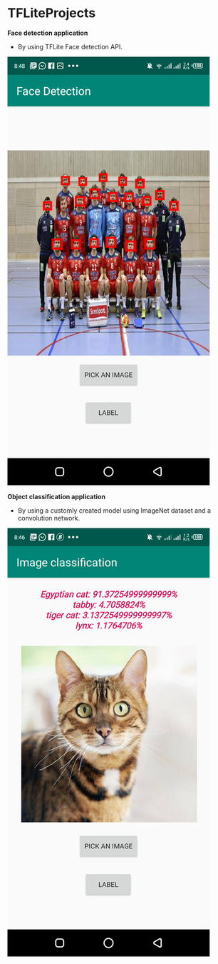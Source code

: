 # TFLiteProjects


**Face detection application**

- By using TFLite Face detection API.

![](face.png)

**Object classification application**

- By using a customly created model using ImageNet dataset and a convolution network.

![](image.png)
